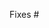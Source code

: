 <!--
Thank you for submitting a pull request!

Here's a checklist you might find useful.
* [ ] Code is up-to-date with the `master` branch
* [ ] You've successfully run tests locally
* [ ] There are new or updated unit tests validating the change
-->

Fixes #